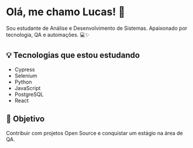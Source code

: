 # Olá, me chamo Lucas! 👋

Sou estudante de Análise e Desenvolvimento de Sistemas. Apaixonado por tecnologia, QA e automações. 💻✨

## 💡 Tecnologias que estou estudando
- Cypress
- Selenium
- Python
- JavaScript
- PostgreSQL
- React

## 🚀 Objetivo
Contribuir com projetos Open Source e conquistar um estágio na área de QA.

